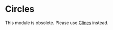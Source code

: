 # Circles

This module is obsolete. Please use [Clines](https://github.com/scheinerman/Clines.jl) instead.